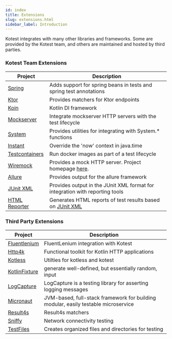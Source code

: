 ```yaml
---
id: index
title: Extensions
slug: extensions.html
sidebar_label: Introduction
---
```


Kotest integrates with many other libraries and frameworks. Some are provided by the Kotest team, and others are
maintained and hosted by third parties.

### Kotest Team Extensions

| Project | Description |
| ------- | ----------- |
| [Spring](spring.md) | Adds support for spring beans in tests and spring test annotations |
| [Ktor](ktor.md) | Provides matchers for Ktor endpoints |
| [Koin](koin.md) | Kotlin DI framework |
| [Mockserver](mockserver.md) | Integrate mockserver HTTP servers with the test lifecycle |
| [System](system.md) | Provides utilities for integrating with System.* functions |
| [Instant](instant.md) | Override the 'now' context in java.time |
| [Testcontainers](test_containers.md) | Run docker images as part of a test lifecycle |
| [Wiremock](wiremock.md) | Provides a mock HTTP server. Project homepage [here](http://wiremock.org/). |
| [Allure](allure.md) | Provides output for the allure framework |
| [JUnit XML](junit_xml.md) | Provides output in the JUnit XML format for integration with reporting tools |
| [HTML Reporter](html_reporter.md) | Generates HTML reports of test results based on [JUnit XML](junit_xml.md) |

### Third Party Extensions

| Project | Description |
| ------- | ----------- |
| [Fluentlenium](https://fluentlenium.io/docs/test-runners/#kotest) | FluentLenium integration with Kotest |
| [Http4k](https://www.http4k.org/guide/reference/kotest/) | Functional toolkit for Kotlin HTTP applications |
| [Kotless](https://github.com/LeoColman/kotest-kotless) | Utilties for kotless and kotest |
| [KotlinFixture](https://github.com/appmattus/kotlinfixture/blob/main/fixture-kotest/README.adoc) | generate well-defined, but essentially random, input |
| [LogCapture](https://github.com/jsalinaspolo/logcapture) | LogCapture is a testing library for asserting logging messages |
| [Micronaut](https://github.com/micronaut-projects/micronaut-test) | JVM-based, full-stack framework for building modular, easily testable microservice |
| [Result4s](https://github.com/MrBergin/result4k-kotest-matchers) | Result4s matchers|
| [Sniffy](https://www.sniffy.io/docs/latest/#_integration_with_kotest) | Network connectivity testing |
| [TestFiles](https://github.com/jGleitz/testfiles) | Creates organized files and directories for testing |
